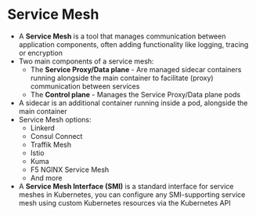 # Service Mesh

- A **Service Mesh** is a tool that manages communication between application components, often adding functionality like logging, tracing or encryption
- Two main components of a service mesh:
    - The **Service Proxy/Data plane** - Are managed sidecar containers running alongside the main container to facilitate (proxy) communication between services
    - The **Control plane** - Manages the Service Proxy/Data plane pods
- A sidecar is an additional container running inside a pod, alongside the main container
- Service Mesh options:
    - Linkerd
    - Consul Connect
    - Traffik Mesh
    - Istio
    - Kuma
    - F5 NGINX Service Mesh
    - And more
- A **Service Mesh Interface (SMI)** is a standard interface for service meshes in Kubernetes, you can configure any SMI-supporting service mesh using custom Kubernetes resources via the Kubernetes API